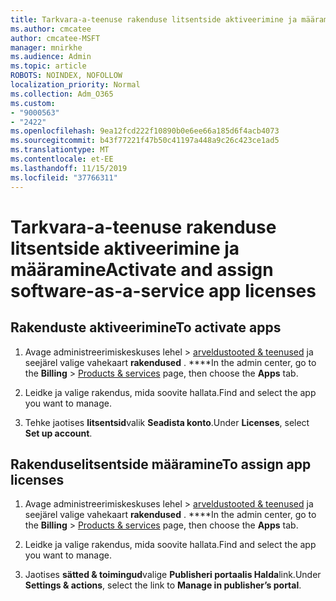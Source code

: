 ```yaml
---
title: Tarkvara-a-teenuse rakenduse litsentside aktiveerimine ja määramine
ms.author: cmcatee
author: cmcatee-MSFT
manager: mnirkhe
ms.audience: Admin
ms.topic: article
ROBOTS: NOINDEX, NOFOLLOW
localization_priority: Normal
ms.collection: Adm_O365
ms.custom:
- "9000563"
- "2422"
ms.openlocfilehash: 9ea12fcd222f10890b0e6ee66a185d6f4acb4073
ms.sourcegitcommit: b43f77221f47b50c41197a448a9c26c423ce1ad5
ms.translationtype: MT
ms.contentlocale: et-EE
ms.lasthandoff: 11/15/2019
ms.locfileid: "37766311"
---
```

# <a name="activate-and-assign-software-as-a-service-app-licenses"></a><span data-ttu-id="5632b-102">Tarkvara-a-teenuse rakenduse litsentside aktiveerimine ja määramine</span><span class="sxs-lookup"><span data-stu-id="5632b-102">Activate and assign software-as-a-service app licenses</span></span> 

## <a name="to-activate-apps"></a><span data-ttu-id="5632b-103">Rakenduste aktiveerimine</span><span class="sxs-lookup"><span data-stu-id="5632b-103">To activate apps</span></span>

1. <span data-ttu-id="5632b-104">Avage administreerimiskeskuses lehel > [arveldustooted & teenused](https://go.microsoft.com/fwlink/p/?linkid=842054) ja seejärel valige vahekaart **rakendused** . \*\*\*\*</span><span class="sxs-lookup"><span data-stu-id="5632b-104">In the admin center, go to the **Billing** > [Products & services](https://go.microsoft.com/fwlink/p/?linkid=842054) page, then choose the **Apps** tab.</span></span>

2. <span data-ttu-id="5632b-105">Leidke ja valige rakendus, mida soovite hallata.</span><span class="sxs-lookup"><span data-stu-id="5632b-105">Find and select the app you want to manage.</span></span>

3. <span data-ttu-id="5632b-106">Tehke jaotises **litsentsid**valik **Seadista konto**.</span><span class="sxs-lookup"><span data-stu-id="5632b-106">Under **Licenses**, select **Set up account**.</span></span>  

## <a name="to-assign-app-licenses"></a><span data-ttu-id="5632b-107">Rakenduselitsentside määramine</span><span class="sxs-lookup"><span data-stu-id="5632b-107">To assign app licenses</span></span>

1. <span data-ttu-id="5632b-108">Avage administreerimiskeskuses lehel > [arveldustooted & teenused](https://go.microsoft.com/fwlink/p/?linkid=842054) ja seejärel valige vahekaart **rakendused** . \*\*\*\*</span><span class="sxs-lookup"><span data-stu-id="5632b-108">In the admin center, go to the **Billing** > [Products & services](https://go.microsoft.com/fwlink/p/?linkid=842054) page, then choose the **Apps** tab.</span></span>

2. <span data-ttu-id="5632b-109">Leidke ja valige rakendus, mida soovite hallata.</span><span class="sxs-lookup"><span data-stu-id="5632b-109">Find and select the app you want to manage.</span></span>  

3. <span data-ttu-id="5632b-110">Jaotises **sätted & toimingud**valige **Publisheri portaalis Halda**link.</span><span class="sxs-lookup"><span data-stu-id="5632b-110">Under **Settings & actions**, select the link to **Manage in publisher’s portal**.</span></span>
